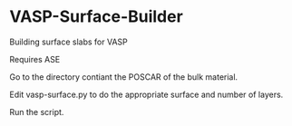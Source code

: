 VASP-Surface-Builder
====================

Building surface slabs for VASP


Requires ASE

Go to the directory contiant the POSCAR of the bulk material.

Edit vasp-surface.py to do the appropriate surface and number of layers.

Run the script.
